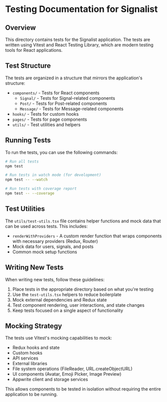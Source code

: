 # Testing Documentation for Signalist

## Overview

This directory contains tests for the Signalist application. The tests are written using Vitest and React Testing Library, which are modern testing tools for React applications.

## Test Structure

The tests are organized in a structure that mirrors the application's structure:

- `components/` - Tests for React components
  - `Signal/` - Tests for Signal-related components
  - `Post/` - Tests for Post-related components
  - `Message/` - Tests for Message-related components
- `hooks/` - Tests for custom hooks
- `pages/` - Tests for page components
- `utils/` - Test utilities and helpers

## Running Tests

To run the tests, you can use the following commands:

```bash
# Run all tests
npm test

# Run tests in watch mode (for development)
npm test -- --watch

# Run tests with coverage report
npm test -- --coverage
```

## Test Utilities

The `utils/test-utils.tsx` file contains helper functions and mock data that can be used across tests. This includes:

- `renderWithProviders` - A custom render function that wraps components with necessary providers (Redux, Router)
- Mock data for users, signals, and posts
- Common mock setup functions

## Writing New Tests

When writing new tests, follow these guidelines:

1. Place tests in the appropriate directory based on what you're testing
2. Use the `test-utils.tsx` helpers to reduce boilerplate
3. Mock external dependencies and Redux state
4. Test component rendering, user interactions, and state changes
5. Keep tests focused on a single aspect of functionality

## Mocking Strategy

The tests use Vitest's mocking capabilities to mock:

- Redux hooks and state
- Custom hooks
- API services
- External libraries
- File system operations (FileReader, URL.createObjectURL)
- UI components (Avatar, Emoji Picker, Image Preview)
- Appwrite client and storage services

This allows components to be tested in isolation without requiring the entire application to be running.

